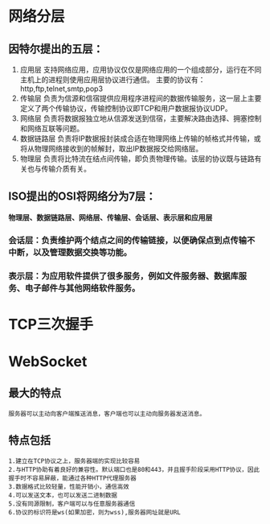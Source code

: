 # 网络分层
## 因特尔提出的五层：
1. 应用层
支持网络应用，应用协议仅仅是网络应用的一个组成部分，运行在不同主机上的进程则使用应用层协议进行通信。
主要的协议有：http,ftp,telnet,smtp,pop3
2. 传输层
负责为信源和信宿提供应用程序进程间的数据传输服务，这一层上主要定义了两个传输协议，传输控制协议即TCP和用户数据报协议UDP。
3. 网络层
负责将数据报独立地从信源发送到信宿，主要解决路由选择、拥塞控制和网络互联等问题。
4. 数据链路层
负责将IP数据报封装成合适在物理网络上传输的帧格式并传输，或将从物理网络接收到的帧解封，取出IP数据报交给网络层。
5. 物理层
负责将比特流在结点间传输，即负责物理传输。该层的协议既与链路有关也与传输介质有关。
## ISO提出的OSI将网络分为7层：
**物理层、数据链路层、网络层、传输层、会话层、表示层和应用层**  
### 会话层：负责维护两个结点之间的传输链接，以便确保点到点传输不中断，以及管理数据交换等功能。
### 表示层：为应用软件提供了很多服务，例如文件服务器、数据库服务、电子邮件与其他网络软件服务。
# TCP三次握手
# WebSocket
## 最大的特点
    服务器可以主动向客户端推送消息，客户端也可以主动向服务器发送消息。
## 特点包括
    1.建立在TCP协议之上，服务器端的实现比较容易
    2.与HTTP协助有着良好的兼容性。默认端口也是80和443，并且握手阶段采用HTTP协议，因此握手时不容易屏蔽，能通过各种HTTP代理服务器
    3.数据格式比较轻量，性能开销小，通信高效
    4.可以发送文本，也可以发送二进制数据
    5.没有同源限制，客户端可以与任意服务器通信
    6.协议的标识符是ws(如果加密，则为wss),服务器网址就是URL